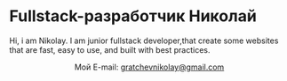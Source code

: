 # Fullstack-разработчик Николай #
Hi, i am Nikolay. I am junior fullstack developer,that create some websites that are fast, easy to use, and built with best practices.
<p align='center'>
  Мой E-mail: <a href='mailto:gratchevnikolay@gmail.com'>gratchevnikolay@gmail.com</a>
</p>

<!--
**nikprog1/nikprog1** is a ✨ _special_ ✨ repository because its `README.md` (this file) appears on your GitHub profile.

Here are some ideas to get you started:

- 🔭 I’m currently working on ...
- 🌱 I’m currently learning ...
- 👯 I’m looking to collaborate on ...
- 🤔 I’m looking for help with ...
- 💬 Ask me about ...
- 📫 How to reach me: ...
- 😄 Pronouns: ...
- ⚡ Fun fact: ...
-->
